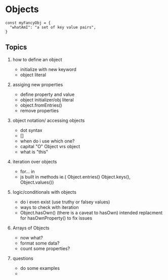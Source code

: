 # Objects
~~~
const myFancyObj = {
  "whatAmI": "a set of key value pairs",
}
~~~
## Topics
1. how to define an object
    * initialize with new keyword
    * object literal
2. assiging new properties
    * define property and value
    * object initializer/obj literal
    * object.fromEntries()
    * remove properties
3. object notation/ accessing objects
    * dot syntax
    * []
    * when do i use which one?
    * capital "O" Object vrs object
    * what is "this"
4. iteration over objects
    * for... in
    * js built in methods ie.( Object.entries() Object.keys(), Object.values())
5. logic/conditionals with objects
    * do i even exist (use truthy or falsey  values)
    * ways to check with iteration
    * Object.hasOwn() (there is a caveat to hasOwn) intended replacment for hasOwnProperty() to fix issues
6. Arrays of Objects
    * now what?
    * format some data?
    * count some properties?

6. questions
    * do some examples
    * 
 